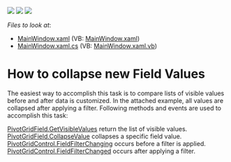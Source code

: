 <!-- default badges list -->
![](https://img.shields.io/endpoint?url=https://codecentral.devexpress.com/api/v1/VersionRange/128578450/21.1.5%2B)
[![](https://img.shields.io/badge/Open_in_DevExpress_Support_Center-FF7200?style=flat-square&logo=DevExpress&logoColor=white)](https://supportcenter.devexpress.com/ticket/details/E3230)
[![](https://img.shields.io/badge/📖_How_to_use_DevExpress_Examples-e9f6fc?style=flat-square)](https://docs.devexpress.com/GeneralInformation/403183)
<!-- default badges end -->
<!-- default file list -->
*Files to look at*:

* [MainWindow.xaml](./CS/WpfApplication52/MainWindow.xaml) (VB: [MainWindow.xaml](./VB/WpfApplication52/MainWindow.xaml))
* [MainWindow.xaml.cs](./CS/WpfApplication52/MainWindow.xaml.cs) (VB: [MainWindow.xaml.vb](./VB/WpfApplication52/MainWindow.xaml.vb))
<!-- default file list end -->
# How to collapse new Field Values


<p>The easiest way to accomplish this task is to compare lists of visible values before and after data is customized. In the attached example, all values are collapsed after applying a filter. Following methods and events are used to accomplish this task:</p><p><a href="http://documentation.devexpress.com/#WPF/DevExpressXpfPivotGridPivotGridField_GetVisibleValuestopic">PivotGridField.GetVisibleValues</a>  return the list of visible values.<br />
<a href="http://documentation.devexpress.com/#WPF/DevExpressXpfPivotGridPivotGridField_CollapseValuetopic">PivotGridField.CollapseValue</a>  collapses a specific field value.<br />
<a href="http://documentation.devexpress.com/#WPF/DevExpressXpfPivotGridPivotGridControl_FieldFilterChangingtopic">PivotGridControl.FieldFilterChanging</a>  occurs before a filter is applied. <br />
<a href="http://documentation.devexpress.com/#WPF/DevExpressXpfPivotGridPivotGridControl_FieldFilterChangedtopic">PivotGridControl.FieldFilterChanged</a>  occurs after applying a filter.</p>

<br/>


